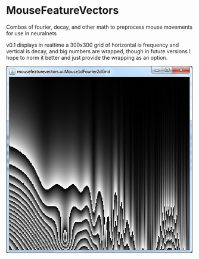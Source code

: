 # MouseFeatureVectors
Combos of fourier, decay, and other math to preprocess mouse movements for use in neuralnets

v0.1 displays in realtime a 300x300 grid of horizontal is frequency and vertical is decay, and big numbers are wrapped, though in future versions I hope to norm it better and just provide the wrapping as an option.

<img src=https://github.com/benrayfield/MouseFeatureVectors/blob/master/data/website/pics/MouseFeatureVectors0.1.png>
